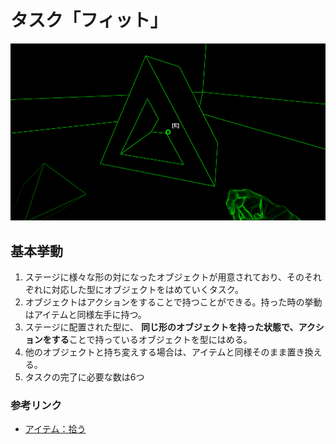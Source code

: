 # タスク「フィット」

![フィット](/Specifications/images/Task/Fit.png)

## 基本挙動
1. ステージに様々な形の対になったオブジェクトが用意されており、そのそれぞれに対応した型にオブジェクトをはめていくタスク。
2. オブジェクトはアクションをすることで持つことができる。持った時の挙動はアイテムと同様左手に持つ。
3. ステージに配置された型に、 **同じ形のオブジェクトを持った状態で、アクションをする**ことで持っているオブジェクトを型にはめる。
4. 他のオブジェクトと持ち変えする場合は、アイテムと同様そのまま置き換える。
5. タスクの完了に必要な数は6つ

### 参考リンク
 - [アイテム：拾う](/Specifications/Item/PickUpItem.md)